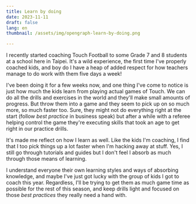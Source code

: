 ```yaml
---
title: Learn by doing
date: 2023-11-11
draft: false
lang: en
thumbnail: /assets/img/opengraph-learn-by-doing.png

---
```


I recently started coaching Touch Football to some Grade 7 and 8 students at a school here in Taipei. It's a wild experience, the first time I've properly coached kids, and boy do I have a heap of added respect for how teachers manage to do work with them five days a week!

I've been doing it for a few weeks now, and one thing I've come to notice is just how much the kids learn from playing actual games of Touch. We can do all the drills and exercises in the world and they'll make small amounts of progress. But throw them into a game and they seem to pick up on so much more, so much faster too. Sure, they might not do everything right at the start (follow _best practice_ in business speak) but after a while with a referee helping control the game they're executing skills that took an age to get right in our practice drills.

It's made me reflect on how I learn as well. Like the kids I'm coaching, I find that I too pick things up a lot faster when I'm hacking away at stuff. Yes, I still go through tutorials and guides but I don't feel I absorb as much through those means of learning.

I understand everyone their own learning styles and ways of absorbing knowledge, and maybe I've just got lucky with the group of kids I got to coach this year. Regardless, I'll be trying to get them as much game time as possible for the rest of this season, and keep drills light and focused on those _best practices_ they really need a hand with.
